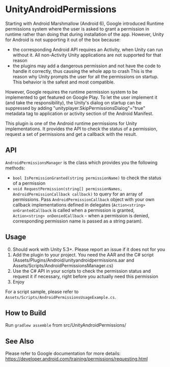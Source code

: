 # UnityAndroidPermissions
Starting with Android Marshmallow (Android 6), Google introduced Runtime permissions system where the user is asked to grant a permission in runtime rather than doing that during installation of the app.
However, Unity for Android is not supporting it out of the box because:
-	the corresponding Android API requires an Activity, when Unity can run without it. All non-Activity Unity applications are not supported for that reason
-	the plugins may add a dangerous permission and not have the code to handle it correctly, thus causing the whole app to crash
This is the reason why Unity prompts the user for all the permissions on startup. This behavior is the safest and most compatible.

However, Google requires the runtime permission system to be implemented to get featured on Google Play. To let the user implement it (and take the responsibility), the Unity's dialog on startup can be suppressed by adding "unityplayer.SkipPermissionsDialog"="true" metadata tag to application or activity section of the Android Manifest.

This plugin is one of the Android runtime permissions for Unity implementations. It provides the API to check the status of a permission, request a set of permissions and get a callback with the result.

## API

`AndroidPermissionsManager` is the class which provides you the following methods:
-	`bool IsPermissionGranted(string permissionName)` to check the status of a permission
-	`void RequestPermission(string[] permissionNames, AndroidPermissionCallback callback)` to query for an array of permissions. Pass `AndroidPermissionCallback` object with your own callback implementations defined in delegates (`Action<string> onGrantedCallback` is called when a permission is granted, `Action<string> onDeniedCallback` - when a permission is denied, corresponding permission name is passed as a string param).

## Usage
0.	Should work with Unity 5.3+. Please report an issue if it does not for you
1.	Add the plugin to your project. You need the AAR and the C# script (Assets/Plugins/Android/unityandroidpermissions.aar and Assets/Scripts/AndroidPermissionsManager.cs)
2.	Use the C# API in your scripts to check the permission status and request it if necessary, right before you actually need this permission
3.	Enjoy

For a script sample, please refer to `Assets/Scripts/AndroidPermissionsUsageExample.cs`.

## How to Build
Run `gradlew assemble` from src/UnityAndroidPermissions/

## See Also
Please refer to Google documentation for more details: https://developer.android.com/training/permissions/requesting.html
